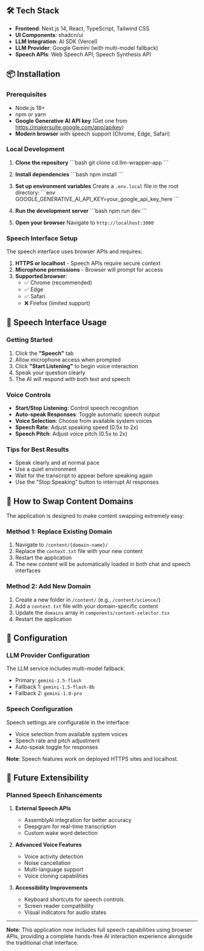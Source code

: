 ## 🛠️ Tech Stack

- **Frontend**: Next.js 14, React, TypeScript, Tailwind CSS
- **UI Components**: shadcn/ui
- **LLM Integration**: AI SDK (Vercel)
- **LLM Provider**: Google Gemini (with multi-model fallback)
- **Speech APIs**: Web Speech API, Speech Synthesis API

## 📦 Installation

### Prerequisites
- Node.js 18+ 
- npm or yarn
- **Google Generative AI API key** (Get one from https://makersuite.google.com/app/apikey)
- **Modern browser** with speech support (Chrome, Edge, Safari)

### Local Development

1. **Clone the repository**
\`\`\`bash
git clone <repository-url>
cd llm-wrapper-app
\`\`\`

2. **Install dependencies**
\`\`\`bash
npm install
\`\`\`

3. **Set up environment variables**
Create a `.env.local` file in the root directory:
\`\`\`env
GOOGLE_GENERATIVE_AI_API_KEY=your_google_api_key_here
\`\`\`

4. **Run the development server**
\`\`\`bash
npm run dev
\`\`\`

5. **Open your browser**
Navigate to `http://localhost:3000`

### Speech Interface Setup

The speech interface uses browser APIs and requires:

1. **HTTPS or localhost** - Speech APIs require secure context
2. **Microphone permissions** - Browser will prompt for access
3. **Supported browser**:
   - ✅ Chrome (recommended)
   - ✅ Edge
   - ✅ Safari
   - ❌ Firefox (limited support)

## 🎤 Speech Interface Usage

### Getting Started
1. Click the **"Speech"** tab
2. Allow microphone access when prompted
3. Click **"Start Listening"** to begin voice interaction
4. Speak your question clearly
5. The AI will respond with both text and speech

### Voice Controls
- **Start/Stop Listening**: Control speech recognition
- **Auto-speak Responses**: Toggle automatic speech output
- **Voice Selection**: Choose from available system voices
- **Speech Rate**: Adjust speaking speed (0.5x to 2x)
- **Speech Pitch**: Adjust voice pitch (0.5x to 2x)

### Tips for Best Results
- Speak clearly and at normal pace
- Use a quiet environment
- Wait for the transcript to appear before speaking again
- Use the "Stop Speaking" button to interrupt AI responses


## 🔄 How to Swap Content Domains

The application is designed to make content swapping extremely easy:

### Method 1: Replace Existing Domain
1. Navigate to `/content/{domain-name}/`
2. Replace the `context.txt` file with your new content
3. Restart the application
4. The new content will be automatically loaded in both chat and speech interfaces

### Method 2: Add New Domain
1. Create a new folder in `/content/` (e.g., `/content/science/`)
2. Add a `context.txt` file with your domain-specific content
3. Update the `domains` array in `components/content-selector.tsx`
4. Restart the application

## 🔧 Configuration

### LLM Provider Configuration
The LLM service includes multi-model fallback:
- Primary: `gemini-1.5-flash`
- Fallback 1: `gemini-1.5-flash-8b`
- Fallback 2: `gemini-1.0-pro`

### Speech Configuration
Speech settings are configurable in the interface:
- Voice selection from available system voices
- Speech rate and pitch adjustment
- Auto-speak toggle for responses

**Note**: Speech features work on deployed HTTPS sites and localhost.


## 🔮 Future Extensibility

### Planned Speech Enhancements
1. **External Speech APIs**
   - AssemblyAI integration for better accuracy
   - Deepgram for real-time transcription
   - Custom wake word detection

2. **Advanced Voice Features**
   - Voice activity detection
   - Noise cancellation
   - Multi-language support
   - Voice cloning capabilities

3. **Accessibility Improvements**
   - Keyboard shortcuts for speech controls
   - Screen reader compatibility
   - Visual indicators for audio states

---

**Note**: This application now includes full speech capabilities using browser APIs, providing a complete hands-free AI interaction experience alongside the traditional chat interface.
